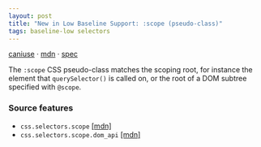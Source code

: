 ```yaml
---
layout: post
title: "New in Low Baseline Support: :scope (pseudo-class)"
tags: baseline-low selectors
---
```


[caniuse](https://caniuse.com/?search=scope-pseudo) · [mdn](https://developer.mozilla.org/en-US/search?q=:scope (pseudo-class)) · [spec](https://drafts.csswg.org/selectors-4/#the-scope-pseudo)

The `:scope` CSS pseudo-class matches the scoping root, for instance the element that `querySelector()` is called on, or the root of a DOM subtree specified with `@scope`.

### Source features

- ``css.selectors.scope`` [[mdn]](https://developer.mozilla.org/en-US/search?q=css.selectors.scope)
- ``css.selectors.scope.dom_api`` [[mdn]](https://developer.mozilla.org/en-US/search?q=css.selectors.scope.dom_api)
